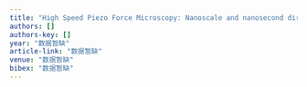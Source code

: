 ```yaml
---
title: "High Speed Piezo Force Microscopy: Nanoscale and nanosecond direct observations of domain switching"
authors: []
authors-key: []
year: "数据暂缺"
article-link: "数据暂缺"
venue: "数据暂缺"
bibex: "数据暂缺"
---
```

